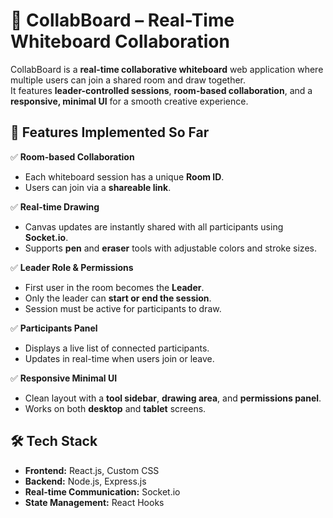 # 📌 CollabBoard – Real-Time Whiteboard Collaboration

CollabBoard is a **real-time collaborative whiteboard** web application where multiple users can join a shared room and draw together.  
It features **leader-controlled sessions**, **room-based collaboration**, and a **responsive, minimal UI** for a smooth creative experience.


## 🚀 Features Implemented So Far

✅ **Room-based Collaboration**  
- Each whiteboard session has a unique **Room ID**.
- Users can join via a **shareable link**.

✅ **Real-time Drawing**  
- Canvas updates are instantly shared with all participants using **Socket.io**.
- Supports **pen** and **eraser** tools with adjustable colors and stroke sizes.

✅ **Leader Role & Permissions**  
- First user in the room becomes the **Leader**.
- Only the leader can **start or end the session**.
- Session must be active for participants to draw.

✅ **Participants Panel**  
- Displays a live list of connected participants.
- Updates in real-time when users join or leave.

✅ **Responsive Minimal UI**  
- Clean layout with a **tool sidebar**, **drawing area**, and **permissions panel**.
- Works on both **desktop** and **tablet** screens.


## 🛠️ Tech Stack

- **Frontend:** React.js, Custom CSS
- **Backend:** Node.js, Express.js
- **Real-time Communication:** Socket.io
- **State Management:** React Hooks


